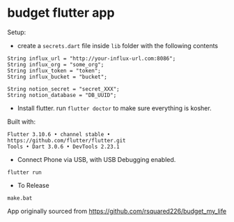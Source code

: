 # budget flutter app

Setup:

 - create a `secrets.dart` file inside `lib` folder with the following contents

```
String influx_url = "http://your-influx-url.com:8086";
String influx_org = "some_org";
String influx_token = "token";
String influx_bucket = "bucket";

String notion_secret = "secret_XXX";
String notion_database = "DB_UUID";

```

 - Install flutter. run `flutter doctor` to make sure everything is kosher.
 
 Built with:
 
```
Flutter 3.10.6 • channel stable • https://github.com/flutter/flutter.git
Tools • Dart 3.0.6 • DevTools 2.23.1
```

 - Connect Phone via USB, with USB Debugging enabled.

```flutter run```


 - To Release

```make.bat```


App originally sourced from https://github.com/rsquared226/budget_my_life
